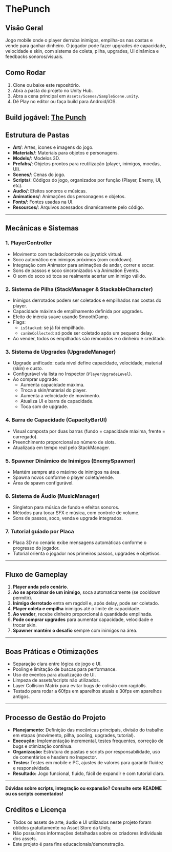 # ThePunch

## Visão Geral

Jogo mobile onde o player derruba inimigos, empilha-os nas costas e vende para ganhar dinheiro. O jogador pode fazer upgrades de capacidade, velocidade e skin, com sistema de coleta, pilha, upgrades, UI dinâmica e feedbacks sonoros/visuais.

## Como Rodar

1. Clone ou baixe este repositório.
2. Abra a pasta do projeto no Unity Hub.
3. Abra a cena principal em `Assets/Scenes/SampleScene.unity`.
4. Dê Play no editor ou faça build para Android/iOS.

**Build jogável:** [**The Punch**](https://fernando-farias.itch.io/the-punch)
---

## Estrutura de Pastas

- **Art/**: Artes, ícones e imagens do jogo.
- **Materials/**: Materiais para objetos e personagens.
- **Models/**: Modelos 3D.
- **Prefabs/**: Objetos prontos para reutilização (player, inimigos, moedas, UI).
- **Scenes/**: Cenas do jogo.
- **Scripts/**: Códigos do jogo, organizados por função (Player, Enemy, UI, etc).
- **Audio/**: Efeitos sonoros e músicas.
- **Animations/**: Animações dos personagens e objetos.
- **Fonts/**: Fontes usadas na UI.
- **Resources/**: Arquivos acessados dinamicamente pelo código.

---

## Mecânicas e Sistemas

### 1. **PlayerController**
- Movimento com teclado/controle ou joystick virtual.
- Soco automático em inimigos próximos (com cooldown).
- Integração com Animator para animações de andar, correr e socar.
- Sons de passos e soco sincronizados via Animation Events.
- O som do soco só toca se realmente acertar um inimigo válido.

### 2. **Sistema de Pilha (StackManager & StackableCharacter)**
- Inimigos derrotados podem ser coletados e empilhados nas costas do player.
- Capacidade máxima de empilhamento definida por upgrades.
- Efeito de inércia suave usando SmoothDamp.
- Flags:  
  - `isStacked`: se já foi empilhado.
  - `canBeCollected`: só pode ser coletado após um pequeno delay.
- Ao vender, todos os empilhados são removidos e o dinheiro é creditado.

### 3. **Sistema de Upgrades (UpgradeManager)**
- Upgrade unificado: cada nível define capacidade, velocidade, material (skin) e custo.
- Configurável via lista no Inspector (`PlayerUpgradeLevel`).
- Ao comprar upgrade:
  - Aumenta capacidade máxima.
  - Troca a skin/material do player.
  - Aumenta a velocidade de movimento.
  - Atualiza UI e barra de capacidade.
  - Toca som de upgrade.

### 4. **Barra de Capacidade (CapacityBarUI)**
- Visual composta por duas barras (fundo = capacidade máxima, frente = carregado).
- Preenchimento proporcional ao número de slots.
- Atualizada em tempo real pelo StackManager.

### 5. **Spawner Dinâmico de Inimigos (EnemySpawner)**
- Mantém sempre até o máximo de inimigos na área.
- Spawna novos conforme o player coleta/vende.
- Área de spawn configurável.

### 6. **Sistema de Áudio (MusicManager)**
- Singleton para música de fundo e efeitos sonoros.
- Métodos para tocar SFX e música, com controle de volume.
- Sons de passos, soco, venda e upgrade integrados.

### 7. **Tutorial guiado por Placa**
- Placa 3D no cenário exibe mensagens automáticas conforme o progresso do jogador.
- Tutorial orienta o jogador nos primeiros passos, upgrades e objetivos.

---

## Fluxo de Gameplay

1. **Player anda pelo cenário**.
2. **Ao se aproximar de um inimigo**, soca automaticamente (se cooldown permitir).
3. **Inimigo derrotado** entra em ragdoll e, após delay, pode ser coletado.
4. **Player coleta e empilha** inimigos até o limite de capacidade.
5. **Ao vender**, recebe dinheiro proporcional à quantidade empilhada.
6. **Pode comprar upgrades** para aumentar capacidade, velocidade e trocar skin.
7. **Spawner mantém o desafio** sempre com inimigos na área.

---

## Boas Práticas e Otimizações

- Separação clara entre lógica de jogo e UI.
- Pooling e limitação de buscas para performance.
- Uso de eventos para atualização de UI.
- Limpeza de assets/scripts não utilizados.
- Layer Collision Matrix para evitar bugs de colisão com ragdolls.
- Testado para rodar a 60fps em aparelhos atuais e 30fps em aparelhos antigos.

---

## Processo de Gestão do Projeto

- **Planejamento:** Definição das mecânicas principais, divisão do trabalho em etapas (movimento, pilha, pooling, upgrades, tutorial).
- **Execução:** Implementação incremental, testes frequentes, correção de bugs e otimização contínua.
- **Organização:** Estrutura de pastas e scripts por responsabilidade, uso de comentários e headers no Inspector.
- **Testes:** Testes em mobile e PC, ajustes de valores para garantir fluidez e responsividade.
- **Resultado:** Jogo funcional, fluido, fácil de expandir e com tutorial claro.

---

**Dúvidas sobre scripts, integração ou expansão? Consulte este README ou os scripts comentados!**

## Créditos e Licença

- Todos os assets de arte, áudio e UI utilizados neste projeto foram obtidos gratuitamente na Asset Store da Unity.
- Não possuímos informações detalhadas sobre os criadores individuais dos assets.
- Este projeto é para fins educacionais/demonstração.


